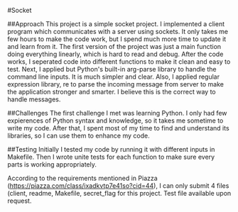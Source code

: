 #Socket

##Approach
This project is a simple socket project. I implemented a client program which communicates with a server using sockets. It only takes me few hours to make the code work, but I spend much more time to update it and learn from it. The first version of the project was just a main function doing everything linearly, which is hard to read and debug. After the code works, I seperated code into different functions to make it clean and easy to test. Next, I applied but Python's built-in arg-parse library to handle the command line inputs. It is much simpler and clear. Also, I applied regular expression library, re to parse the incoming message from server to make the application stronger and smarter. I believe this is the correct way to handle messages. 

##Challenges
The first challenge I met was learning Python. I only had few expierences of Python syntax and knowledge, so it takes me sometime to write my code. After that, I spent most of my time to find and understand its libraries, so I can use them to enhance my code.

##Testing
Initially I tested my code by running it with different inputs in Makefile. Then I wrote unite tests for each function to make sure every parts is working appropriately.

According to the requirements mentioned in Piazza (https://piazza.com/class/ixadkvtp7e41so?cid=44), I can only submit 4 files (client, readme, Makefile, secret_flag for this project. Test file available upon request.
